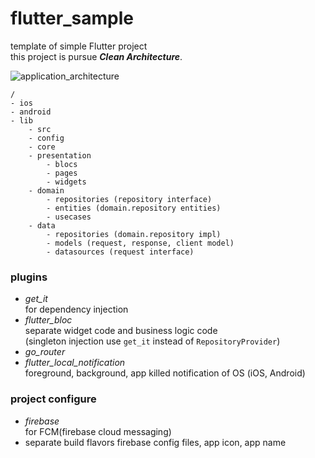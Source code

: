 # flutter_sample

template of simple Flutter project   
this project is pursue *__Clean Architecture__*.  

![application_architecture](https://user-images.githubusercontent.com/29171455/209616504-1df3e205-b3f6-4986-bef8-01ba555a4486.jpg)
   
```
/
- ios
- android
- lib
	- src
	- config
	- core
	- presentation
		- blocs
		- pages
		- widgets
	- domain
		- repositories (repository interface)
		- entities (domain.repository entities)
		- usecases
	- data
		- repositories (domain.repository impl)
		- models (request, response, client model)
		- datasources (request interface)
```

### __plugins__
- _get_it_   
    for dependency injection
- _flutter_bloc_   
    separate widget code and business logic code   
    (singleton injection use ```get_it``` instead of ```RepositoryProvider```)
- _go_router_
- _flutter_local_notification_   
    foreground, background, app killed notification of OS (iOS, Android)

### __project configure__
- _firebase_   
    for FCM(firebase cloud messaging) 
- separate build flavors firebase config files, app icon, app name
